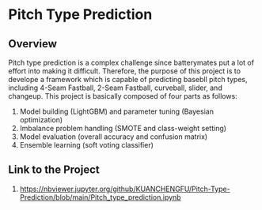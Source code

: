# Pitch Type Prediction

## Overview
Pitch type prediction is a complex challenge since batterymates put a lot of effort into making it difficult. Therefore, the purpose of this project is to develope a framework which is capable of predicting basebll pitch types, including 4-Seam Fastball, 2-Seam Fastball, curveball, slider, and changeup. This project is basically composed of four parts as follows:

1. Model building (LightGBM) and parameter tuning (Bayesian optimization)
2. Imbalance problem handling (SMOTE and class-weight setting)
3. Model evaluation (overall accuracy and confusion matrix)
4. Ensemble learning (soft voting classifier)


## Link to the Project
1. https://nbviewer.jupyter.org/github/KUANCHENGFU/Pitch-Type-Prediction/blob/main/Pitch_type_prediction.ipynb
